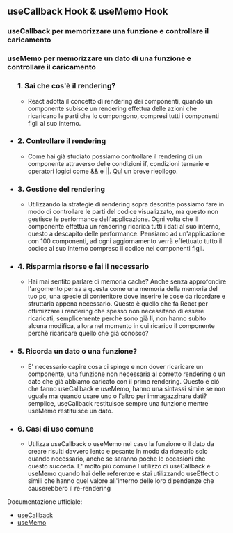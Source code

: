 ## useCallback Hook & useMemo Hook


### useCallback per memorizzare una funzione e controllare il caricamento
### useMemo per memorizzare un dato di una funzione e controllare il caricamento

<ul
    <li><h3>1. Sai che cos'è il rendering?</h3></li>
    <ul>
        <li>
            React adotta il concetto di rendering dei componenti, quando un componente subisce un rendering effettua delle azioni che ricaricano le parti che lo compongono,
            compresi tutti i componenti figli al suo interno.
        </li>
     </ul>
    <li><h3>2. Controllare il rendering</h3></li>
    <ul>
        <li>
            Come hai già studiato possiamo controllare il rendering di un componente attraverso delle condizioni if, condizioni ternarie e operatori logici come && e ||.
            <a href="https://kinsta.com/it/blog/rendering-condizionale-react/">Quì</a> un breve riepilogo.
        </li>
     </ul>
    <li><h3>3. Gestione del rendering</h3></li>
    <ul>
        <li>
            Utilizzando la strategie di rendering sopra descritte possiamo fare in modo di controllare le parti del codice visualizzato, ma questo non gestisce le performance dell'applicazione. Ogni volta che il componente effettua un             rendering ricarica tutti i dati al suo interno, questo a descapito delle performance. 
            Pensiamo ad un'applicazione con 100 componenti, ad ogni aggiornamento verrà effettuato tutto il codice al suo interno compreso il codice nei componenti figli.
        </li>
     </ul>
    <li><h3>4. Risparmia risorse e fai il necessario</h3></li>
    <ul>
        <li>
           Hai mai sentito parlare di memoria cache? Anche senza approfondire l'argomento pensa a questa come una memoria della memoria del tuo pc, una specie di contenitore dove inserire le cose da ricordare e sfruttarla appena                 necessario. Questo è quello che fa React per ottimizzare i rendering che spesso non necessitano di essere ricaricati, semplicemente perchè sono già li, non hanno subito alcuna modifica, allora nel momento in cui ricarico 
           il componente perchè ricaricare quello che già conosco? 
        </li>
     </ul>
     <li><h3>5. Ricorda un dato o una funzione?</h3></li>
    <ul>
        <li>
            E' necessario capire cosa ci spinge e non dover ricaricare un componente, una funzione non necessaria al corretto rendering o un dato che già abbiamo caricato con il primo rendering. 
            Questo è ciò che fanno useCallback e useMemo, hanno una sintassi simile se non uguale ma quando usare uno o l'altro per immagazzinare dati? semplice, useCallback restituisce sempre una funzione mentre useMemo restituisce              un dato. 
        </li>
     </ul>
    <li><h3>6. Casi di uso comune</h3></li>
    <ul>
        <li>
            Utilizza useCallback o useMemo nel caso la funzione o il dato da creare risulti davvero lento e pesante in modo da ricrearlo solo quando necessario, anche se saranno poche le occasioni che questo succeda.
            E' molto più comune l'utilizzo di useCallback e useMemo quando hai delle referenze e stai utilizzando useEffect o simili che hanno quel valore all'interno delle loro dipendenze che causerebbero il re-rendering
        </li>
     </ul>
</ul>


Documentazione ufficiale:
- [useCallback](https://react.dev/reference/react/useCallback)
- [useMemo](https://react.dev/reference/react/useMemo)

